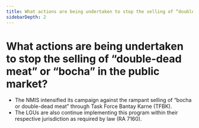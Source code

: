 ```yaml
---
title: What actions are being undertaken to stop the selling of “doubledead meat” or “bocha” in the public market?
sidebarDepth: 2
---
```


# What actions are being undertaken to stop the selling of “double-dead meat” or “bocha” in the public market?


 - The NMIS intensified its campaign against the rampant selling of “bocha or double-dead meat” through Task Force Bantay Karne (TFBK).  
 - The LGUs are also continue implementing this program within their respective jurisdiction as required by law (RA 7160).
